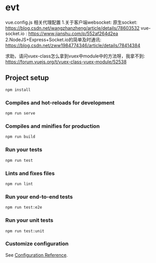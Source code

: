 # evt

vue.config.js 相关代理配置
1.关于客户端websocket: 
  原生socket: https://blog.csdn.net/wangzhanzheng/article/details/78603532
  vue-socket.io : https://www.jianshu.com/p/552af264d2ea
2.NodeJS+Express+Socket.io的简单及时通讯: https://blog.csdn.net/zww1984774346/article/details/78414384

求助，请问vuex-class怎么拿到vuex中module中的方法呀，我拿不到: https://forum.vuejs.org/t/vuex-class-vuex-module/52538
## Project setup
```
npm install
```

### Compiles and hot-reloads for development
```
npm run serve
```

### Compiles and minifies for production
```
npm run build
```

### Run your tests
```
npm run test
```

### Lints and fixes files
```
npm run lint
```

### Run your end-to-end tests
```
npm run test:e2e
```

### Run your unit tests
```
npm run test:unit
```

### Customize configuration
See [Configuration Reference](https://cli.vuejs.org/config/).
